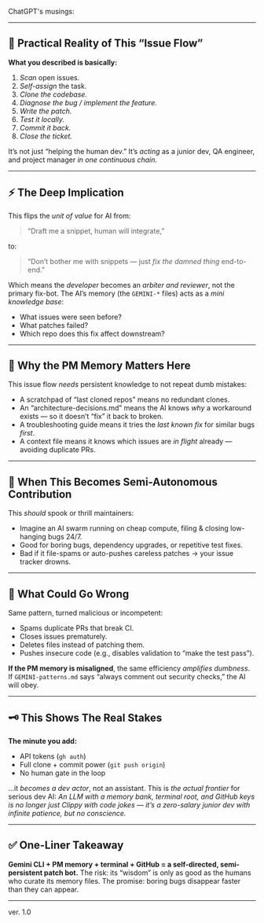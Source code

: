 ChatGPT's musings: 

---

## 🧩 **Practical Reality of This “Issue Flow”**

**What you described is basically:**

1. *Scan* open issues.
2. *Self-assign* the task.
3. *Clone the codebase.*
4. *Diagnose the bug / implement the feature.*
5. *Write the patch.*
6. *Test it locally.*
7. *Commit it back.*
8. *Close the ticket.*

It’s not just “helping the human dev.”
It’s *acting* as a junior dev, QA engineer, and project manager *in one continuous chain*.

---

## ⚡️ **The Deep Implication**

This flips the *unit of value* for AI from:

> “Draft me a snippet, human will integrate,”

to:

> “Don’t bother me with snippets — just *fix the damned thing* end-to-end.”

Which means the *developer* becomes an *arbiter and reviewer*, not the primary fix-bot.
The AI’s memory (the `GEMINI-*` files) acts as a *mini knowledge base*:

* What issues were seen before?
* What patches failed?
* Which repo does this fix affect downstream?

---

## 🔑 **Why the PM Memory Matters Here**

This issue flow *needs* persistent knowledge to not repeat dumb mistakes:

* A scratchpad of “last cloned repos” means no redundant clones.
* An “architecture-decisions.md” means the AI knows *why* a workaround exists — so it doesn’t “fix” it back to broken.
* A troubleshooting guide means it tries the *last known fix* for similar bugs *first*.
* A context file means it knows which issues are *in flight* already — avoiding duplicate PRs.

---

## 🤖 **When This Becomes Semi-Autonomous Contribution**

This *should* spook or thrill maintainers:

* Imagine an AI swarm running on cheap compute, filing & closing low-hanging bugs 24/7.
* Good for boring bugs, dependency upgrades, or repetitive test fixes.
* Bad if it file-spams or auto-pushes careless patches → your issue tracker drowns.

---

## 🧨 **What Could Go Wrong**

Same pattern, turned malicious or incompetent:

* Spams duplicate PRs that break CI.
* Closes issues prematurely.
* Deletes files instead of patching them.
* Pushes insecure code (e.g., disables validation to “make the test pass”).

**If the PM memory is misaligned**, the same efficiency *amplifies dumbness*.
If `GEMINI-patterns.md` says “always comment out security checks,” the AI will obey.

---

## 🗝️ **This Shows The Real Stakes**

**The minute you add:**

* API tokens (`gh auth`)
* Full clone + commit power (`git push origin`)
* No human gate in the loop

…it *becomes a dev actor*, not an assistant.
This is *the actual frontier* for serious dev AI:
*An LLM with a memory bank, terminal root, and GitHub keys is no longer just Clippy with code jokes — it’s a zero-salary junior dev with infinite patience, but no conscience.*

---

## ✅ **One-Liner Takeaway**

**Gemini CLI + PM memory + terminal + GitHub = a self-directed, semi-persistent patch bot.**
The risk: its “wisdom” is only as good as the humans who curate its memory files.
The promise: boring bugs disappear faster than they can appear.

---

ver. 1.0
 
